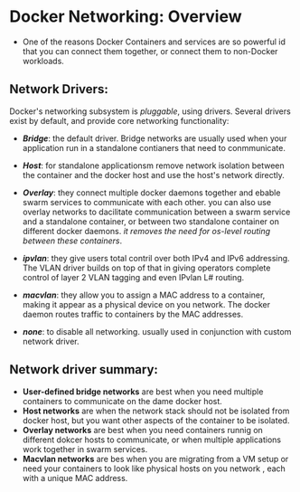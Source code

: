# Docker Networking: Overview

* One of the reasons Docker Containers and services are so powerful id that you can connect
  them together, or connect them to non-Docker workloads.

## Network Drivers:
Docker's networking subsystem is *pluggable*, using drivers. Several drivers exist by default,
and provide core networking functionality:
  * ***Bridge***: the default driver. Bridge networks are  usually used when your application 
    run in a standalone contianers that need to conmmunicate.
    
  * ***Host***: for standalone applicationsm remove network isolation between the container and 
    the docker host and use the host's network directly.
    
  * ***Overlay***: they connect multiple docker daemons together and ebable swarm services
    to communicate with each other. you can also use overlay networks to dacilitate communication
    between  a swarm service and a standalone container, or between two standalone container on different
    docker daemons. *it removes the need for os-level routing between these containers*.
  
  * ***ipvlan***: they give users total contril over both IPv4 and IPv6 addressing. The VLAN
    driver builds on top of that in giving operators complete control of layer 2 VLAN tagging and even IPvlan L#
    routing.
    
  * ***macvlan***: they allow you to assign a MAC address to a container, making it appear as a physical 
    device on you network. The docker daemon routes traffic to containers by the MAC addresses.
    
  * ***none***: to disable all networking. usually used in conjunction with custom network driver.

## Network driver summary:
  * **User-defined bridge networks** are best when you need multiple containers to communicate on the dame docker host.
  * **Host networks** are when the network stack should not be isolated from docker host, but you want other aspects 
    of the container to be isolated.
  * **Overlay networks** are best when you need containers runnig on different dokcer hosts to
    communicate, or when multiple applications work together in swarm services.
  * **Macvlan networks** are bes when you are migrating from a VM setup or need your containers
    to look like physical hosts on you network , each with a unique MAC address.
